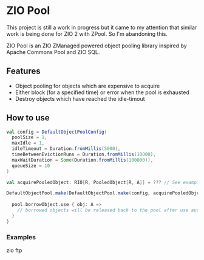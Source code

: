 # ZIO Pool

This project is still a work in progress but it came to my attention that similar work is being done for ZIO 2 with ZPool. So I'm abandoning this.

ZIO Pool is an ZIO ZManaged powered object pooling library inspired by Apache Commons Pool and ZIO SQL.

## Features

- Object pooling for objects which are expensive to acquire
- Either block (for a specified time) or error when the pool is exhausted
- Destroy objects which have reached the idle-timout

## How to use

```scala
val config = DefaultObjectPoolConfig(
  poolSize = 1,
  maxIdle = 1,
  idleTimeout = Duration.fromMillis(5000),
  timeBetweenEvictionRuns = Duration.fromMillis(10000),
  maxWaitDuration = Some(Duration.fromMillis(100000)),
  queueSize = 10
)

val acquirePooledObject: RIO[R, PooledObject[R, A]] = ??? // See examples on how to create a pooled object

DefaultObjectPool.make(DefaultObjectPool.make(config, acquirePooledObject)).use { pool =>
  
  pool.borrowObject.use { obj: A =>
    // borrowed objects will be released back to the pool after use automatically
  }
}
```

### Examples

zio ftp


